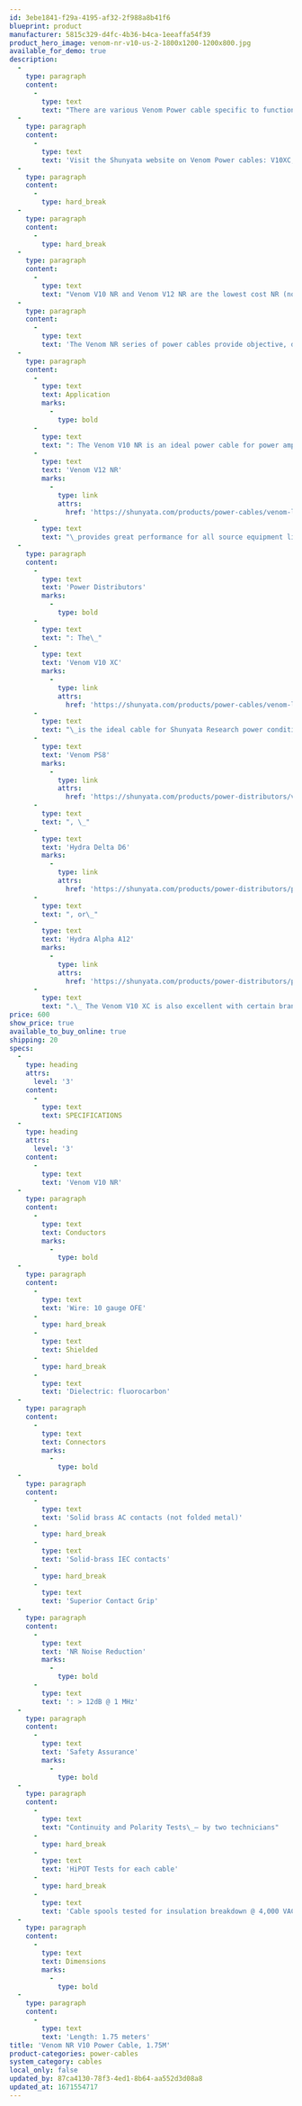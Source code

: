 ```yaml
---
id: 3ebe1841-f29a-4195-af32-2f988a8b41f6
blueprint: product
manufacturer: 5815c329-d4fc-4b36-b4ca-1eeaffa54f39
product_hero_image: venom-nr-v10-us-2-1800x1200-1200x800.jpg
available_for_demo: true
description:
  -
    type: paragraph
    content:
      -
        type: text
        text: "There are various Venom Power cable specific to function in every system\_"
  -
    type: paragraph
    content:
      -
        type: text
        text: 'Visit the Shunyata website on Venom Power cables: V10XC, VHCv2, V12NR'
  -
    type: paragraph
    content:
      -
        type: hard_break
  -
    type: paragraph
    content:
      -
        type: hard_break
  -
    type: paragraph
    content:
      -
        type: text
        text: "Venom V10 NR and Venom V12 NR are the lowest cost NR (noise reduction) cables in the NR Series which includes the Delta NR, Alpha NR, Sigma NR.\_ NR cables are specifically design to reduce electrical noise generated by the component’s power supply.\_ Venom NR cables feature large gauge OFE conductors with advanced fluorocarbon dielectrics. The Venom V10 NR delivers advanced technology and unprecedented performance at its very reasonable price point."
  -
    type: paragraph
    content:
      -
        type: text
        text: 'The Venom NR series of power cables provide objective, dramatic performance benefits that simply do not exist outside of Shunyata’s own product range — regardless of price!'
  -
    type: paragraph
    content:
      -
        type: text
        text: Application
        marks:
          -
            type: bold
      -
        type: text
        text: ": The Venom V10 NR is an ideal power cable for power amplifiers and source components alike.\_ The\_"
      -
        type: text
        text: 'Venom V12 NR'
        marks:
          -
            type: link
            attrs:
              href: 'https://shunyata.com/products/power-cables/venom-line-power-cables/venom-v12-nr/'
      -
        type: text
        text: "\_provides great performance for all source equipment like CD players, DACs, tuners and preamplifiers while the Venom V10 NR is ideal for high current amplifiers."
  -
    type: paragraph
    content:
      -
        type: text
        text: 'Power Distributors'
        marks:
          -
            type: bold
      -
        type: text
        text: ": The\_"
      -
        type: text
        text: 'Venom V10 XC'
        marks:
          -
            type: link
            attrs:
              href: 'https://shunyata.com/products/power-cables/venom-line-power-cables/venom-v10-xc1/'
      -
        type: text
        text: "\_is the ideal cable for Shunyata Research power conditioners such as the\_"
      -
        type: text
        text: 'Venom PS8'
        marks:
          -
            type: link
            attrs:
              href: 'https://shunyata.com/products/power-distributors/venom-line-power-distributors/venom-ps8/'
      -
        type: text
        text: ", \_"
      -
        type: text
        text: 'Hydra Delta D6'
        marks:
          -
            type: link
            attrs:
              href: 'https://shunyata.com/products/power-distributors/performance-line-power-distributors/hydra-delta-d6/'
      -
        type: text
        text: ", or\_"
      -
        type: text
        text: 'Hydra Alpha A12'
        marks:
          -
            type: link
            attrs:
              href: 'https://shunyata.com/products/power-distributors/performance-line-power-distributors/hydra-alpha-a12/'
      -
        type: text
        text: ".\_ The Venom V10 XC is also excellent with certain brands of very high power amplifiers."
price: 600
show_price: true
available_to_buy_online: true
shipping: 20
specs:
  -
    type: heading
    attrs:
      level: '3'
    content:
      -
        type: text
        text: SPECIFICATIONS
  -
    type: heading
    attrs:
      level: '3'
    content:
      -
        type: text
        text: 'Venom V10 NR'
  -
    type: paragraph
    content:
      -
        type: text
        text: Conductors
        marks:
          -
            type: bold
  -
    type: paragraph
    content:
      -
        type: text
        text: 'Wire: 10 gauge OFE'
      -
        type: hard_break
      -
        type: text
        text: Shielded
      -
        type: hard_break
      -
        type: text
        text: 'Dielectric: fluorocarbon'
  -
    type: paragraph
    content:
      -
        type: text
        text: Connectors
        marks:
          -
            type: bold
  -
    type: paragraph
    content:
      -
        type: text
        text: 'Solid brass AC contacts (not folded metal)'
      -
        type: hard_break
      -
        type: text
        text: 'Solid-brass IEC contacts'
      -
        type: hard_break
      -
        type: text
        text: 'Superior Contact Grip'
  -
    type: paragraph
    content:
      -
        type: text
        text: 'NR Noise Reduction'
        marks:
          -
            type: bold
      -
        type: text
        text: ': > 12dB @ 1 MHz'
  -
    type: paragraph
    content:
      -
        type: text
        text: 'Safety Assurance'
        marks:
          -
            type: bold
  -
    type: paragraph
    content:
      -
        type: text
        text: "Continuity and Polarity Tests\_– by two technicians"
      -
        type: hard_break
      -
        type: text
        text: 'HiPOT Tests for each cable'
      -
        type: hard_break
      -
        type: text
        text: 'Cable spools tested for insulation breakdown @ 4,000 VAC'
  -
    type: paragraph
    content:
      -
        type: text
        text: Dimensions
        marks:
          -
            type: bold
  -
    type: paragraph
    content:
      -
        type: text
        text: 'Length: 1.75 meters'
title: 'Venom NR V10 Power Cable, 1.75M'
product-categories: power-cables
system_category: cables
local_only: false
updated_by: 87ca4130-78f3-4ed1-8b64-aa552d3d08a8
updated_at: 1671554717
---
```

